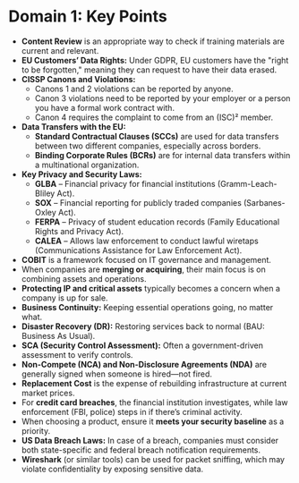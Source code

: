 
# Domain 1: Key Points


- **Content Review** is an appropriate way to check if training materials are current and relevant.
- **EU Customers’ Data Rights:** Under GDPR, EU customers have the "right to be forgotten," meaning they can request to have their data erased.
- **CISSP Canons and Violations:**
  - Canons 1 and 2 violations can be reported by anyone.
  - Canon 3 violations need to be reported by your employer or a person you have a formal work contract with.
  - Canon 4 requires the complaint to come from an (ISC)² member.
- **Data Transfers with the EU:**
  - **Standard Contractual Clauses (SCCs)** are used for data transfers between two different companies, especially across borders.
  - **Binding Corporate Rules (BCRs)** are for internal data transfers within a multinational organization.
- **Key Privacy and Security Laws:**  
  - **GLBA** – Financial privacy for financial institutions (Gramm-Leach-Bliley Act).
  - **SOX** – Financial reporting for publicly traded companies (Sarbanes-Oxley Act).
  - **FERPA** – Privacy of student education records (Family Educational Rights and Privacy Act).
  - **CALEA** – Allows law enforcement to conduct lawful wiretaps (Communications Assistance for Law Enforcement Act).
- **COBIT** is a framework focused on IT governance and management.
- When companies are **merging or acquiring**, their main focus is on combining assets and operations.
- **Protecting IP and critical assets** typically becomes a concern when a company is up for sale.
- **Business Continuity:** Keeping essential operations going, no matter what.
- **Disaster Recovery (DR):** Restoring services back to normal (BAU: Business As Usual).
- **SCA (Security Control Assessment):** Often a government-driven assessment to verify controls.
- **Non-Compete (NCA) and Non-Disclosure Agreements (NDA)** are generally signed when someone is hired—not fired.
- **Replacement Cost** is the expense of rebuilding infrastructure at current market prices.
- For **credit card breaches**, the financial institution investigates, while law enforcement (FBI, police) steps in if there’s criminal activity.
- When choosing a product, ensure it **meets your security baseline** as a priority.
- **US Data Breach Laws:** In case of a breach, companies must consider both state-specific and federal breach notification requirements.
- **Wireshark** (or similar tools) can be used for packet sniffing, which may violate confidentiality by exposing sensitive data.
